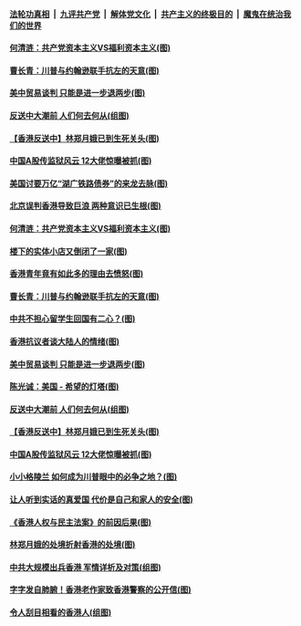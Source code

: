 ####  [法轮功真相](../../../../basic/blob/master/README.md?t=09122026) &nbsp;|&nbsp; [九评共产党](../../../../9ping.md/blob/master/README.md?t=09122026) &nbsp;|&nbsp; [解体党文化](../../../../jtdwh.md/blob/master/README.md?t=09122026)  &nbsp;|&nbsp; [共产主义的终极目的](../../../../gczydzjmd.md/blob/master/README.md?t=09122026) &nbsp;|&nbsp; [魔鬼在统治我们的世界](../../../../mgztzwmdsj.md/blob/master/README.md?t=09122026) 

#### [何清涟：共产党资本主义VS福利资本主义(图)](../pages/p4/907049.md?t=09122026) 

#### [曹长青：川普与约翰逊联手抗左的天意(图)](../pages/p4/907023.md?t=09122026) 

#### [美中贸易谈判 只能是进一步退两步(图)](../pages/p4/906940.md?t=09122026) 

#### [反送中大潮前 人们何去何从(组图)](../pages/p4/906936.md?t=09122026) 

#### [【香港反送中】林郑月娥已到生死关头(图)](../pages/p4/905654.md?t=09122026) 

#### [中国A股传监狱风云 12大佬惊曝被抓(图)](../pages/p4/906844.md?t=09122026) 

#### [美国讨要万亿“湖广铁路债券”的来龙去脉(图)](../pages/p4/907063.md?t=09122026) 

#### [北京误判香港导致巨浪 两种意识已生根(图)](../pages/p4/907053.md?t=09122026) 

#### [何清涟：共产党资本主义VS福利资本主义(图)](../pages/p4/907049.md?t=09122026) 

#### [楼下的实体小店又倒闭了一家(图)](../pages/p4/907045.md?t=09122026) 

#### [香港青年竟有如此多的理由去愤怒(图)](../pages/p4/907043.md?t=09122026) 

#### [曹长青：川普与约翰逊联手抗左的天意(图)](../pages/p4/907023.md?t=09122026) 

#### [中共不担心留学生回国有二心？(图)](../pages/p4/906946.md?t=09122026) 

#### [香港抗议者谈大陆人的情绪(图)](../pages/p4/906942.md?t=09122026) 

#### [美中贸易谈判 只能是进一步退两步(图)](../pages/p4/906940.md?t=09122026) 

#### [陈光诚：美国 - 希望的灯塔(图)](../pages/p4/906938.md?t=09122026) 

#### [反送中大潮前 人们何去何从(组图)](../pages/p4/906936.md?t=09122026) 

#### [【香港反送中】林郑月娥已到生死关头(图)](../pages/p4/905654.md?t=09122026) 

#### [中国A股传监狱风云 12大佬惊曝被抓(图)](../pages/p4/906844.md?t=09122026) 

#### [小小格陵兰 如何成为川普眼中的必争之地？(图)](../pages/p4/906842.md?t=09122026) 

#### [让人听到实话的真爱国 代价是自己和家人的安全(图)](../pages/p4/906837.md?t=09122026) 

#### [《香港人权与民主法案》的前因后果(图)](../pages/p4/906836.md?t=09122026) 

#### [林郑月娥的处境折射香港的处境(图)](../pages/p4/906834.md?t=09122026) 

#### [中共大规模出兵香港 军情详析及对策(组图)](../pages/p4/906831.md?t=09122026) 

#### [字字发自肺腑！香港老作家致香港警察的公开信(图)](../pages/p4/906744.md?t=09122026) 

#### [令人刮目相看的香港人(组图)](../pages/p4/906727.md?t=09122026) 

